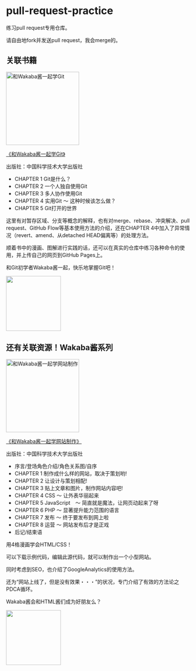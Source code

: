 # pull-request-practice
练习pull request专用仓库。

请自由地fork并发送pull request，我会merge的。


<!--
## 关于自动merge🌱
生成pull request后，选择右菜单"label"中粉色的'MeargeCat',就会被自动merge。🙌
<a href="https://gyazo.com/416761e05663436b57875d579b6c3405"><img src="https://i.gyazo.com/416761e05663436b57875d579b6c3405.gif" alt="https://gyazo.com/416761e05663436b57875d579b6c3405" width="960"/></a>
-->

<!--
##找不到 「Compare & pull request」按钮的时候
有《和Wakaba酱一起学Git》的读者反馈，**在GitHub上找不到「Compare & pull request」按钮**。

好像有的时候「Compare & pull request」按钮显示不出来。下面的博客介绍了对应的方法，希望对你有帮助。


[GitHub上显示pull request的方法：找不到「Compare & pull request」按钮的时候 ](http://webdesign-manga.com/post-919/)
-->


## 关联书籍
<a href="https://press.ustc.edu.cn" target="_blank">
<img src="https://imglink.win/image/2024/03/08/a7QXu.jpeg" alt="和Wakaba酱一起学Git" width="200" /></a>

<a href="https://press.ustc.edu.cn" target="_blank">《和Wakaba酱一起学Git》</a>

出版社：中国科学技术大学出版社

- CHAPTER 1 Git是什么？
- CHAPTER 2 一个人独自使用Git
- CHAPTER 3 多人协作使用Git
- CHAPTER 4 实用Git 〜 这种时候该怎么做？
- CHAPTER 5 Git打开的世界

这里有对暂存区域、分支等概念的解释，也有对merge、rebase、冲突解决、pull request、GitHub Flow等基本使用方法的介绍，还在CHAPTER 4中加入了异常情况（revert、amend、从detached HEAD偏离等）的处理方法。

顺着书中的漫画、图解进行实践的话，还可以在真实的仓库中练习各种命令的使用，并上传自己的网页到GitHub Pages上。

和Git初学者Wakaba酱一起，快乐地掌握Git吧！

<!--
<a href="https://www.amazon.co.jp/dp/4863542178" target="_blank">试读请点这里</a>
-->
<img src="https://pbs.twimg.com/media/C-E-okEUwAA9ILA.jpg" width="150px">


## 还有关联资源！Wakaba酱系列

<a href="https://press.ustc.edu.cn" target="_blank"><img class="aligncenter size-large wp-image-480" src="https://imglink.win/image/2024/03/08/a7s4I.jpeg" alt="和Wakaba酱一起学网站制作" width="200" /></a>

<a href="https://press.ustc.edu.cn" target="_blank">《和Wakaba酱一起学网站制作》 </a>

出版社：中国科学技术大学出版社

- 序言/登场角色介绍/角色关系图/自序
- CHAPTER 1 制作成什么样的网站，取决于策划哟!
- CHAPTER 2 让设计与策划相配!
- CHAPTER 3 贴上文章和图片，制作网站内容吧!
- CHAPTER 4 CSS 〜 让外表华丽起来
- CHAPTER 5 JavaScript　〜 简直就是魔法，让网页动起来了呀
- CHAPTER 6 PHP 〜 显著提升能力范围的语言
- CHAPTER 7 发布 〜 终于要发布到网上啦
- CHAPTER 8 运营 〜 网站发布后才是正戏
- 后记/结束语

用4格漫画学会HTML/CSS！

可以下载示例代码，编辑此源代码，就可以制作出一个小型网站。

同时考虑到SEO，也介绍了GoogleAnalytics的使用方法。

还为“网站上线了，但是没有效果・・・”的状况，专门介绍了有效的方法论之PDCA循环。

Wakaba酱会和HTML酱们成为好朋友么？

<!--
<a href="http://www.amazon.co.jp/dp/4863541945" target="_blank">试读请点这里</a>
-->
<img src="https://pbs.twimg.com/media/C9RNDPIVwAAXAAu.jpg" width="150px">
